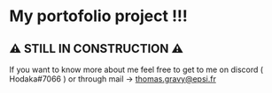 # My portofolio project !!!
## ⚠️ STILL IN CONSTRUCTION ⚠️
If you want to know more about me feel free to get to me on discord ( Hodaka#7066 ) or through mail -> thomas.gravy@epsi.fr
